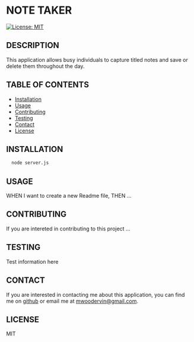 # NOTE TAKER

  [![License: MIT](https://img.shields.io/badge/License-MIT-yellow.svg)](https://opensource.org/licenses/MIT)

  ## DESCRIPTION
  This application allows busy individuals to capture titled notes and save or delete them throughout the day.

  ## TABLE OF CONTENTS

  - [Installation](#installation)
  - [Usage](#usage)
  - [Contributing](#contributing)
  - [Testing](#testing)
  - [Contact](#contact)
  - [License](#license)

  ## INSTALLATION
```bash
  node server.js
```

  ## USAGE
  WHEN I want to create a new Readme file, THEN ...

  ## CONTRIBUTING
  If you are intereted in contributing to this project ...

  ## TESTING
  Test information here

  ## CONTACT
  If you are interested in contacting me about this application, you can find me on [github](https://github.com/mwoodervin) or email me at mwoodervin@gmail.com.

  ## LICENSE
  MIT

